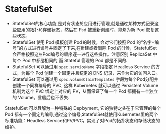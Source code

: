 # StatefulSet
- StatefulSet的核心功能,是对有状态的应用进行管理,就是通过某种方式记录这些应用的拓扑和存储状态，然后在 Pod 被重新创建时，能够为新 Pod 恢复这些状态。  
- StatefulSet 使用 Pod 模板创建 Pod 的时候，会对它们按照 Pod 的“名字+编号”的方式进行编号并固定了下来,在新建或者删除 Pod 的时候，StatefulSet 会严格按照这些Pod编号的顺序逐一进行这些操作。注意区别 ReplicaSet 中每个 Pod 中都是相同的,而 Stateful 管理的 Pod 都是不同的.
- StatefulSet 可以通过用 `spec.serviceName` 字段指定 Headless Service 的方式，为每个 Pod 创建一个固定并且稳定的 DNS 记录，来作为它的访问入口。  
- StatefulSet 可以通过用 `spec.volumeClaimTemplates` 字段为每个Pod分配并创建一个同样编号的 PVC, 这样 Kubernetes 就可以通过 Persistent Volume 机制为这个 PVC 绑定上对应的 PV，从而保证了每一个 Pod 都拥有一个独立的 Volume。重启后也不丢失.

StatefulSet 可以理解为一种特殊的 Deployment, 它的独特之处在于它管理的每个 Pod 都有一个固定的编号,通过这个编号,StatefulSet就使用Kubernetes里的两个标准功能：Headless Service和PV/PVC，实现了对Pod的拓扑状态和存储状态的维护。
